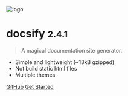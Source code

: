 ![logo](_media/icon.svg)

# docsify <small>2.4.1</small>

> A magical documentation site generator.

- Simple and lightweight (~13kB gzipped)
- Not build static html files
- Multiple themes


[GitHub](https://github.com/QingWei-Li/docsify/)
[Get Started](#quick-start)

